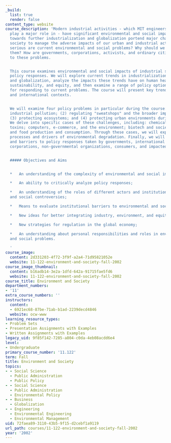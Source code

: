 ```yaml
---
_build:
  list: true
  render: false
content_type: website
course_description: 'Modern industrial activities - which MIT engineers and scientists
  play a major role in - have significant environmental and social impacts. Trends
  towards further industrialization and globalization portend major challenges for
  society to manage the adverse impacts of our urban and industrial activities. How
  serious are current environmental and social problems? Why should we care about
  them? How are governments, corporations, activists, and ordinary citizens responding
  to these problems.


  This course examines environmental and social impacts of industrial society and
  policy responses. We will explore current trends in industrialization, urbanization,
  and globalization, analyze the impacts these trends have on human health, environmental
  sustainability, and equity, and then examine a range of policy options available
  for responding to current problems. The course will present key trends in both domestic
  and international contexts.


  We will examine four policy problems in particular during the course: (1) regulating
  industrial pollution; (2) regulating "sweatshops" and the broader impacts of globalization;
  (3) protecting ecosystems; and (4) protecting urban environments during development.
  We delve into specific cases of these challenges, including: chemical safety and
  toxins; computers, e-commerce, and the environment; biotech and society; sweatshops;
  and food production and consumption. Through these cases, we will explore underlying
  processes and drivers of environmental degradation. Finally, we will analyze opportunities
  and barriers to policy responses taken by governments, international institutions,
  corporations, non-governmental organizations, consumers, and impacted communities.


  ##### Objectives and Aims


  *   An understanding of the complexity of environmental and social impacts of industry;

  *   An ability to critically analyze policy responses;

  *   An understanding of the roles of different actors and institutions in environmental
  and social controversies;

  *   Means to evaluate institutional barriers to environmental and social policies;

  *   New ideas for better integrating industry, environment, and equity;

  *   New strategies for regulation in the global economy;

  *   An understanding about personal responsibilities and roles in environmental
  and social problems.

  '
course_image:
  content: 2d331203-4f72-3f9f-a2a4-71d95821052e
  website: 11-122-environment-and-society-fall-2002
course_image_thumbnail:
  content: b16adb14-3e2a-1dfd-642a-91715fae5fd6
  website: 11-122-environment-and-society-fall-2002
course_title: Environment and Society
department_numbers:
- '11'
extra_course_numbers: ''
instructors:
  content:
  - 6921ec68-87be-71ab-b1ad-2239decd4846
  website: ocw-www
learning_resource_types:
- Problem Sets
- Presentation Assignments with Examples
- Written Assignments with Examples
legacy_uid: 9f85f142-7285-a804-c0da-4eb08acdd6e4
level:
- Undergraduate
primary_course_number: '11.122'
term: Fall
title: Environment and Society
topics:
- - Social Science
  - Public Administration
  - Public Policy
- - Social Science
  - Public Administration
  - Environmental Policy
- - Business
  - Globalization
- - Engineering
  - Environmental Engineering
  - Environmental Management
uid: 72faea89-3110-43b5-9f15-d2cebf1a9119
url_path: courses/11-122-environment-and-society-fall-2002
year: '2002'
---
```

